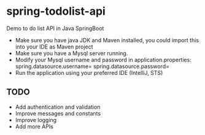 # spring-todolist-api
Demo to do list API in Java SpringBoot


- Make sure you have java JDK and Maven installed, you could import this into your IDE as Maven project
- Make sure you have a Mysql server running.
- Modify your Mysql username and password in application.properties: 
spring.datasource.username= 
spring.datasource.password=
- Run the application using your preferred IDE (IntelliJ, STS)


## **TODO**
- Add authentication and validation
- Improve messages and constants
- Improve logging
- Add more APIs